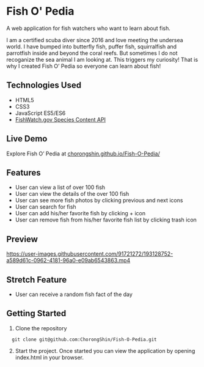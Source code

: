 # Fish O' Pedia

A web application for fish watchers who want to learn about fish.

I am a certified scuba diver since 2016 and love meeting the undersea world. I have bumped into  butterfly fish, puffer fish, squirralfish and parrotfish inside and beyond the coral reefs. But sometimes I do not recoganize the sea animal I am looking at. This triggers my curiosity! That is why I created Fish O’ Pedia so everyone can learn about fish!

## Technologies Used
* HTML5
* CSS3
* JavaScript ES5/ES6
* [FishWatch.gov Species Content API](https://www.fishwatch.gov/developers)

## Live Demo
Explore Fish O’ Pedia at [chorongshin.github.io/Fish-O-Pedia/](https://chorongshin.github.io/Fish-O-Pedia/)

## Features
* User can view a list of over 100 fish
* User can view the details of the over 100 fish
* User can see more fish photos by clicking previous and next icons
* User can search for fish
* User can add his/her favorite fish by clicking + icon 
* User can remove fish from his/her favorite fish list by clicking trash icon


## Preview
https://user-images.githubusercontent.com/91721272/193128752-a589d61c-0962-4181-96a0-e09ab6543863.mp4

## Stretch Feature
* User can receive a random fish fact of the day

## Getting Started
1. Clone the repository
```
  git clone git@github.com:ChorongShin/Fish-O-Pedia.git
```
2. Start the project. Once started you can view the application by opening index.html in your browser.
